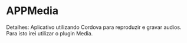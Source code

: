 # APPMedia
Detalhes: Aplicativo utilizando Cordova para reproduzir e gravar audios. Para isto irei utilizar o plugin Media.
